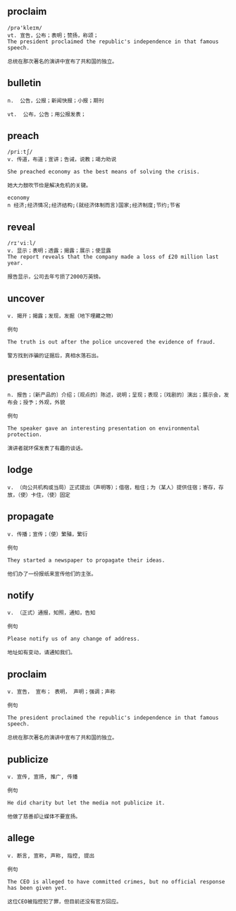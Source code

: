 ## proclaim
```
/prə'kleɪm/
vt. 宣告，公布；表明；赞扬，称颂；
The president proclaimed the republic's independence in that famous speech.

总统在那次著名的演讲中宣布了共和国的独立。
```

## bulletin
```
n.  公告，公报；新闻快报；小报；期刊

vt.  公布，公告；用公报发表；
```

## preach
```
/priːtʃ/
v. 传道，布道；宣讲；告诫，说教；竭力劝说

She preached economy as the best means of solving the crisis.

她大力鼓吹节俭是解决危机的关键。

economy 
n 经济;经济情况;经济结构;(就经济体制而言)国家;经济制度;节约;节省
```

## reveal
```
/rɪ'viːl/
v. 显示；表明；透露；揭露；展示；使显露
The report reveals that the company made a loss of £20 million last year.

报告显示，公司去年亏损了2000万英镑。
```
## uncover
```
v. 揭开；揭露；发现，发掘（地下埋藏之物）

例句

The truth is out after the police uncovered the evidence of fraud.

警方找到诈骗的证据后，真相水落石出。
```
## presentation
```
n. 报告；〔新产品的〕介绍；〔观点的〕陈述，说明；呈现；表现；〔戏剧的〕演出；展示会，发布会；授予；外观，外貌

例句

The speaker gave an interesting presentation on environmental protection.

演讲者就环保发表了有趣的谈话。
```
## lodge
```
v. （向公共机构或当局）正式提出（声明等）；借宿，租住；为（某人）提供住宿；寄存，存放，（使）卡住，（使）固定
```
## propagate
```
v. 传播；宣传；（使）繁殖，繁衍

例句

They started a newspaper to propagate their ideas.

他们办了一份报纸来宣传他们的主张。
```
## notify
```
v. （正式）通报，知照，通知，告知

例句

Please notify us of any change of address.

地址如有变动，请通知我们。
```
## proclaim
```
v. 宣告， 宣布； 表明， 声明；强调；声称

例句

The president proclaimed the republic's independence in that famous speech.

总统在那次著名的演讲中宣布了共和国的独立。
```
## publicize
```
v. 宣传, 宣扬, 推广, 传播

例句

He did charity but let the media not publicize it.

他做了慈善却让媒体不要宣扬。
```
## allege
```
v. 断言, 宣称, 声称, 指控, 提出

例句

The CEO is alleged to have committed crimes, but no official response has been given yet.

这位CEO被指控犯了罪，但目前还没有官方回应。
```